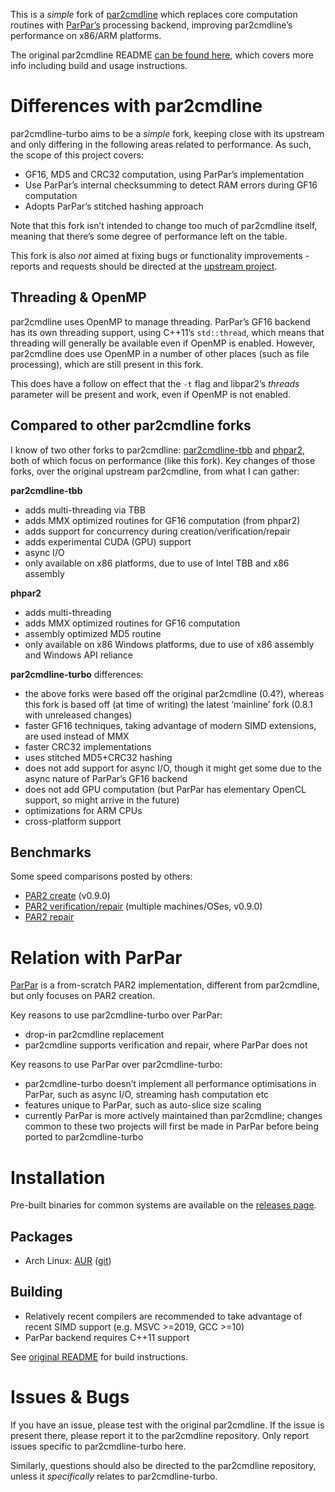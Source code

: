 This is a *simple* fork of [par2cmdline](https://github.com/Parchive/par2cmdline) which replaces core computation routines with [ParPar’s](https://github.com/animetosho/ParPar) processing backend, improving par2cmdline’s performance on x86/ARM platforms.

The original par2cmdline README [can be found here](https://github.com/Parchive/par2cmdline/blob/master/README.md), which covers more info including build and usage instructions.

# Differences with par2cmdline

par2cmdline-turbo aims to be a *simple* fork, keeping close with its upstream and only differing in the following areas related to performance. As such, the scope of this project covers:

* GF16, MD5 and CRC32 computation, using ParPar’s implementation
* Use ParPar’s internal checksumming to detect RAM errors during GF16 computation
* Adopts ParPar’s stitched hashing approach

Note that this fork isn’t intended to change too much of par2cmdline itself, meaning that there’s some degree of performance left on the table.

This fork is also *not* aimed at fixing bugs or functionality improvements - reports and requests should be directed at the [upstream project](https://github.com/Parchive/par2cmdline).

## Threading & OpenMP

par2cmdline uses OpenMP to manage threading. ParPar’s GF16 backend has its own threading support, using C++11’s `std::thread`, which means that threading will generally be available even if OpenMP is enabled. However, par2cmdline does use OpenMP in a number of other places (such as file processing), which are still present in this fork.

This does have a follow on effect that the `-t` flag and libpar2’s *threads* parameter will be present and work, even if OpenMP is not enabled.

## Compared to other par2cmdline forks

I know of two other forks to par2cmdline: [par2cmdline-tbb](https://web.archive.org/web/20150526072258/http://www.chuchusoft.com/par2_tbb) and [phpar2](http://www.paulhoule.com/phpar2/index.php), both of which focus on performance (like this fork). Key changes of those forks, over the original upstream par2cmdline, from what I can gather:

**par2cmdline-tbb**

* adds multi-threading via TBB
* adds MMX optimized routines for GF16 computation (from phpar2)
* adds support for concurrency during creation/verification/repair
* adds experimental CUDA (GPU) support
* async I/O
* only available on x86 platforms, due to use of Intel TBB and x86 assembly

**phpar2**

* adds multi-threading
* adds MMX optimized routines for GF16 computation
* assembly optimized MD5 routine
* only available on x86 Windows platforms, due to use of x86 assembly and Windows API reliance

**par2cmdline-turbo** differences:

* the above forks were based off the original par2cmdline (0.4?), whereas this fork is based off (at time of writing) the latest ‘mainline’ fork (0.8.1 with unreleased changes)
* faster GF16 techniques, taking advantage of modern SIMD extensions, are used instead of MMX
* faster CRC32 implementations
* uses stitched MD5+CRC32 hashing
* does not add support for async I/O, though it might get some due to the async nature of ParPar’s GF16 backend
* does not add GPU computation (but ParPar has elementary OpenCL support, so might arrive in the future)
* optimizations for ARM CPUs
* cross-platform support

## Benchmarks

Some speed comparisons posted by others:

* [PAR2 create](https://github.com/animetosho/par2cmdline-turbo/issues/4#issue-1640569835) (v0.9.0)
* [PAR2 verification/repair](https://github.com/animetosho/par2cmdline-turbo/issues/4#issuecomment-1493673611) (multiple machines/OSes, v0.9.0)
* [PAR2 repair](https://github.com/sabnzbd/sabnzbd/issues/420#issuecomment-1470345234)

# Relation with ParPar

[ParPar](https://github.com/animetosho/ParPar) is a from-scratch PAR2 implementation, different from par2cmdline, but only focuses on PAR2 creation.

Key reasons to use par2cmdline-turbo over ParPar:

* drop-in par2cmdline replacement
* par2cmdline supports verification and repair, where ParPar does not

Key reasons to use ParPar over par2cmdline-turbo:

* par2cmdline-turbo doesn’t implement all performance optimisations in ParPar, such as async I/O, streaming hash computation etc
* features unique to ParPar, such as auto-slice size scaling
* currently ParPar is more actively maintained than par2cmdline; changes common to these two projects will first be made in ParPar before being ported to par2cmdline-turbo

# Installation

Pre-built binaries for common systems are available on the [releases page](https://github.com/animetosho/par2cmdline-turbo/releases).

## Packages

* Arch Linux: [AUR](https://aur.archlinux.org/packages/par2cmdline-turbo) ([git](https://aur.archlinux.org/packages/par2cmdline-turbo-git))

## Building

* Relatively recent compilers are recommended to take advantage of recent SIMD support (e.g. MSVC >=2019, GCC >=10)
* ParPar backend requires C++11 support

See [original README](https://github.com/Parchive/par2cmdline/blob/master/README.md#compiling-par2cmdline) for build instructions.

# Issues & Bugs

If you have an issue, please test with the original par2cmdline. If the issue is present there, please report it to the par2cmdline repository. Only report issues specific to par2cmdline-turbo here.

Similarly, questions should also be directed to the par2cmdline repository, unless it *specifically* relates to par2cmdline-turbo.

